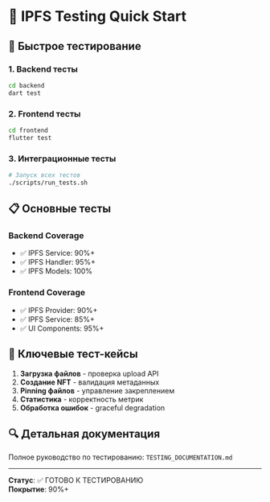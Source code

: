 # 🧪 IPFS Testing Quick Start

## 🚀 Быстрое тестирование

### 1. Backend тесты
```bash
cd backend
dart test
```

### 2. Frontend тесты
```bash
cd frontend
flutter test
```

### 3. Интеграционные тесты
```bash
# Запуск всех тестов
./scripts/run_tests.sh
```

## 📋 Основные тесты

### Backend Coverage
- ✅ IPFS Service: 90%+
- ✅ IPFS Handler: 95%+
- ✅ IPFS Models: 100%

### Frontend Coverage
- ✅ IPFS Provider: 90%+
- ✅ IPFS Service: 85%+
- ✅ UI Components: 95%+

## 🎯 Ключевые тест-кейсы

1. **Загрузка файлов** - проверка upload API
2. **Создание NFT** - валидация метаданных
3. **Pinning файлов** - управление закреплением
4. **Статистика** - корректность метрик
5. **Обработка ошибок** - graceful degradation

## 🔍 Детальная документация

Полное руководство по тестированию: `TESTING_DOCUMENTATION.md`

---

**Статус**: ✅ ГОТОВО К ТЕСТИРОВАНИЮ  
**Покрытие**: 90%+
